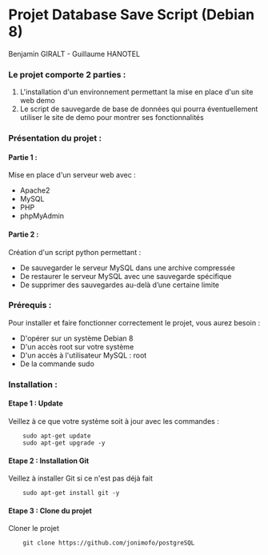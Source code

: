 
# Projet Database Save Script (Debian 8)
Benjamin GIRALT - Guillaume HANOTEL


### Le projet comporte 2 parties :
1) L'installation d'un environnement permettant la mise en place d'un site web demo
2) Le script de sauvegarde de base de données qui pourra éventuellement utiliser le site de demo pour montrer ses fonctionnalités

### Présentation du projet :
#### Partie 1 :
Mise en place d'un serveur web avec : 
- Apache2
- MySQL
- PHP
- phpMyAdmin

#### Partie 2 :
Création d'un script python permettant :
- De sauvegarder le serveur MySQL dans une archive compressée 
- De restaurer le serveur MySQL avec une sauvegarde spécifique 
- De supprimer des sauvegardes au-delà d’une certaine limite


 ### Prérequis :
 Pour installer et faire fonctionner correctement le projet, vous aurez besoin :
 - D'opérer sur un système Debian 8
 - D'un accès root sur votre système
 - D'un accès à l'utilisateur MySQL  : root
 - De la commande sudo


### Installation :

#### Etape 1 : Update
   Veillez à ce que votre système soit à jour avec les commandes :

        sudo apt-get update
        sudo apt-get upgrade -y

#### Etape 2 : Installation Git

   Veillez à installer Git si ce n'est pas déjà fait

        sudo apt-get install git -y


#### Etape 3 : Clone du projet 

   Cloner le projet

        git clone https://github.com/jonimofo/postgreSQL

